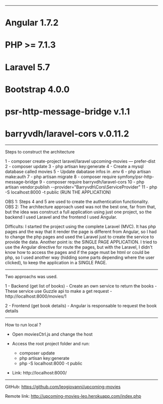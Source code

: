 
------------------

# Angular 1.7.2
# PHP >= 7.1.3
# Laravel 5.7
# Bootstrap 4.0.0
# psr-http-message-bridge v.1.1
# barryvdh/laravel-cors v.0.11.2


------------------

Steps to construct the architecture

1 - composer create-project laravel/laravel upcoming-movies — prefer-dist
2 - composer update
3 - php artisan key:generate
4 - Create a mysql database called movies
5 - Update dabatase infos in .env
6 - php artisan make:auth
7 - php artisan migrate
8 - composer require symfony/psr-http-message-bridge
9 - composer require barryvdh/laravel-cors 
10 - php artisan vendor:publish --provider="Barryvdh\Cors\ServiceProvider"
11 - php -S localhost:8000 -t public (RUN THE APPLICATION)

OBS 1: Steps 4 and 5 are used to create the authentication functionality.
OBS 2: The architecture approach used was not the best one, far from that, but the idea was construct a full application using just one project, so the backend I used Laravel and the frontend I used Angular.

Difficults: I started the project using the complete Laravel (MVC). It has php pages and the way that it render the page is different from Angular, so I had to change the php pages and used the Laravel just to create the service to provide the data. Another point is: the SINGLE PAGE APPLICATION. I tried to use the Angular directive for route the pages, but with the Laravel, I didn't know how to access the pages and if the page must be html or could be php, so I used another way (hidding some parts depending where the user clicked), to keep the application in a SINGLE PAGE.

-------------------

Two approachs was used.

1 - Backend (get list of books)
  	- Create an own service to return the books 
  	- These service use Guzzle api to make a get request
  	- http://localhost:8000/movies/1

2 - Frontend (get book details)
	- Angular is responsable to request the book details

-------------------

How to run local ?

- Open moviesCtrl.js and change the host
- Access the root project folder and run:
	- composer update
	- php artisan key:generate
	- php -S localhost:8000 -t public

- Link: http://localhost:8000/

-------------------

GitHub: https://github.com/leogiovanni/upcoming-movies

Remote link: http://upcoming-movies-leo.herokuapp.com/index.php
